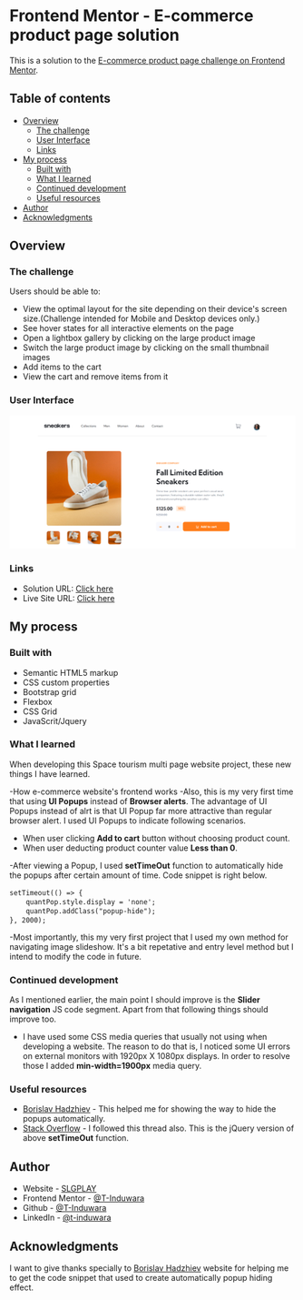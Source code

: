 # Frontend Mentor - E-commerce product page solution

This is a solution to the [E-commerce product page challenge on Frontend Mentor](https://www.frontendmentor.io/challenges/ecommerce-product-page-UPsZ9MJp6).

## Table of contents

- [Overview](#overview)
  - [The challenge](#the-challenge)
  - [User Interface](#user-interface)
  - [Links](#links)
- [My process](#my-process)
  - [Built with](#built-with)
  - [What I learned](#what-i-learned)
  - [Continued development](#continued-development)
  - [Useful resources](#useful-resources)
- [Author](#author)
- [Acknowledgments](#acknowledgments)

## Overview

### The challenge

Users should be able to:

- View the optimal layout for the site depending on their device's screen size.(Challenge intended for Mobile and Desktop devices only.)
- See hover states for all interactive elements on the page
- Open a lightbox gallery by clicking on the large product image
- Switch the large product image by clicking on the small thumbnail images
- Add items to the cart
- View the cart and remove items from it

### User Interface

![](images/readme/homepage.png)

### Links

- Solution URL: [Click here](https://e-commerce-product-page-gamma.vercel.app/)
- Live Site URL: [Click here](https://e-commerce-product-page-gamma.vercel.app/)

## My process

### Built with

- Semantic HTML5 markup
- CSS custom properties
- Bootstrap grid
- Flexbox
- CSS Grid
- JavaScrit/Jquery

### What I learned

When developing this Space tourism multi page website project, these new things I have learned.

-How e-commerce website's frontend works
-Also, this is my very first time that using **UI Popups** instead of **Browser alerts**. The advantage of UI Popups instead of alrt is that UI Popup far more attractive than regular browser alert. I used UI Popups to indicate following scenarios.
* When user clicking **Add to cart** button without choosing product count.
* When user deducting product counter value **Less than 0**.

-After viewing a Popup, I used **setTimeOut** function to automatically hide the popups after certain amount of time. Code snippet is right below.
```JS
setTimeout(() => {
    quantPop.style.display = 'none';
    quantPop.addClass("popup-hide");
}, 2000);
```
-Most importantly, this my very first project that I used my own method for navigating image slideshow. It's a bit repetative and entry level method but I intend to modify the code in future.

### Continued development

As I mentioned earlier, the main point I should improve is the **Slider navigation** JS code segment. Apart from that following things should improve too.
* I have used some CSS media queries that usually not using when developing a website. The reason to do that is, I noticed some UI errors on external monitors with 1920px X 1080px displays. In order to resolve those I added **min-width=1900px** media query.

### Useful resources

- [Borislav Hadzhiev](https://bobbyhadz.com/blog/javascript-hide-element-after-few-seconds) - This helped me for showing the way to hide the popups automatically.
- [Stack Overflow](https://stackoverflow.com/questions/820951/hide-div-after-a-few-seconds) - I followed this thread also. This is the jQuery version of above **setTimeOut** function.

## Author

- Website - [SLGPLAY](https://www.slgplay.net)
- Frontend Mentor - [@T-Induwara](https://www.frontendmentor.io/profile/T-Induwara)
- Github - [@T-Induwara](https://github.com/T-Induwara)
- LinkedIn - [@t-induwara](https://www.linkedin.com/in/t-induwara/)

## Acknowledgments

I want to give thanks specially to [Borislav Hadzhiev](https://bobbyhadz.com/blog/javascript-hide-element-after-few-seconds) website for helping me to get the code snippet that used to create automatically popup hiding effect.
